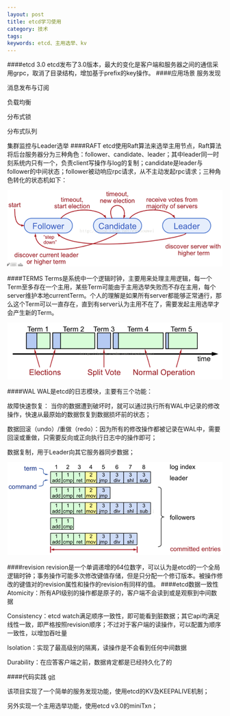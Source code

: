 ```yaml
---
layout: post
title: etcd学习使用
category: 技术
tags: 
keywords: etcd、主用选举、kv
---
```

####etcd 3.0
etcd发布了3.0版本，最大的变化是客户端和服务器之间的通信采用grpc，取消了目录结构，增加基于prefix的key操作。
####应用场景
服务发现

消息发布与订阅

负载均衡

分布式锁

分布式队列

集群监控与Leader选举
####RAFT
etcd使用Raft算法来选举主用节点，Raft算法将后台服务器分为三种角色：follower、candidate、leader；其中leader同一时刻系统内只有一个，负责client写操作与log的复制；candidate是leader与follower的中间状态；follower被动响应rpc请求，从不主动发起rpc请求；三种角色转化的状态机如下：

![server-states](/public/img/tech/server-states.png)

####TERMS
Terms是系统中一个逻辑时钟，主要用来处理主用逻辑，每一个Term至多存在一个主用，某些Term可能由于主用选举失败而不存在主用，每个server维护本地currentTerm。个人的理解是如果所有server都能够正常通行，那么这个Term可以一直存在，直到有server认为主用不在了，需要发起主用选举才会产生新的Term。

![terms](/public/img/tech/terms.png)

####WAL
WAL是etcd的日志模块，主要有三个功能：

故障快速恢复： 当你的数据遭到破坏时，就可以通过执行所有WAL中记录的修改操作，快速从最原始的数据恢复到数据损坏前的状态；

数据回滚（undo）/重做（redo）：因为所有的修改操作都被记录在WAL中，需要回滚或重做，只需要反向或正向执行日志中的操作即可；

数据复制，用于Leader向其它服务器同步数据；

![log-structure](/public/img/tech/log-structure.png)

####revision
revision是一个单调递增的64位数字，可以认为是etcd的一个全局逻辑时钟；事务操作可能多次修改键值存储，但是只分配一个修订版本。被操作修改的键值对的revision属性和操作的revision有同样的值。
####etcd数据一致性
Atomicity：所有API级别的操作都是原子的，客户端不会读到或是观察到中间数据

Consistency：etcd watch满足顺序一致性，即可能看到脏数据；其它api均满足线性一致，即严格按照revision顺序；不过对于客户端的读操作，可以配置为顺序一致性，以增加吞吐量

Isolation：实现了最高级别的隔离，读操作是不会看到任何中间数据

Durability：在应答客户端之前，数据肯定都是已经持久化了的

####代码实践
[git](https://github.com/woodcutter007/nameservice)

该项目实现了一个简单的服务发现功能，使用etcd的KV及KEEPALIVE机制；

另外实现一个主用选举功能，使用etcd v3.0的miniTxn；


